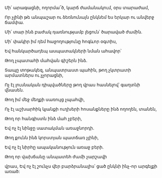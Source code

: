 Մի՛ արագացնի, ողորմա՜ծ, կարճ ժամանակում, օրս տարաժամ,

Որ չլինի թե անպաշար ու ձեռնունայն ընկնեմ ես երկար ու անվերջ ճամփա.

Մի՛ տար ինձ բաժակ դառնությամբ լեցուն՝ ծարաված ժամին.

Մի՛ փակիր իմ դեմ հաջողությունը հոգևոր օգտիս,

Եվ հանկարծադեպ ասպատակների նման ահավոր՝

Թող չպատահի մահվան գիշերն ինձ.

Տապը տոթակեզ, անպատրաստ պահին, թող չկտրատի արմատներս ու չչորացնի,

Ոչ էլ լուսնական դիպվածները թող վրաս հասնելով՝ գաղտնի վնասեն.

Թող իմ մեջ մեղքի սառույց չպահվի,

Ոչ էլ աշխարհիկ կյանքի ուղխերի հոսանքները ինձ ողողեն, տանեն,

Թող որ հանգիստն ինձ մահ չբերի,

Եվ ոչ էլ նինջը սատակման առաջնորդի.

Թող քունն ինձ կորստյան պատճառ չլինի,

Եվ ոչ էլ նիրհը ապականություն առաջ բերի.

Թող որ վախճանը անպատեհ ժամի չարշավի

վրաս, Եվ ոչ էլ շունչս վեր բարձրանալիս՝ ցած ընկնի ինչ-որ արգելքի առած: